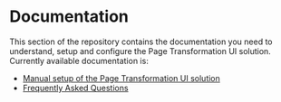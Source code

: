 # Documentation

This section of the repository contains the documentation you need to understand, setup and configure the Page Transformation UI solution. Currently available documentation is:

- [Manual setup of the Page Transformation UI solution](/Solutions/PageTransformationUI/docs/manual%20setup)
- [Frequently Asked Questions](modernization-ui-faq.md)
